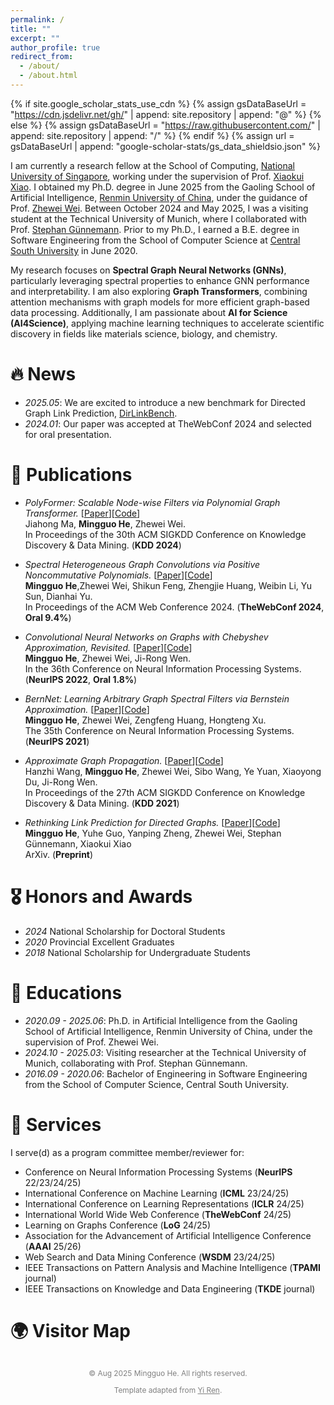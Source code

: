 ```yaml
---
permalink: /
title: ""
excerpt: ""
author_profile: true
redirect_from: 
  - /about/
  - /about.html
---
```


{% if site.google_scholar_stats_use_cdn %}
{% assign gsDataBaseUrl = "https://cdn.jsdelivr.net/gh/" | append: site.repository | append: "@" %}
{% else %}
{% assign gsDataBaseUrl = "https://raw.githubusercontent.com/" | append: site.repository | append: "/" %}
{% endif %}
{% assign url = gsDataBaseUrl | append: "google-scholar-stats/gs_data_shieldsio.json" %}
<style>
  .rucred {
    display: inline-block;
    background-color: rgb(174, 11, 42);
    color: white;
    font-size: 0.8em;
    padding: 2px 6px;
    border-radius: 3px;
    margin-left: 8px;
    font-weight: bold;
    vertical-align: middle;
  }
  .badge {
    font-weight: 600;
    margin-bottom: 5px;
  }
</style>

<style>
  .logo-row {
    display: flex;
    flex-wrap: wrap;
    justify-content: center;
    gap: 1.5rem;
    margin-top: 2rem; 
  }
  .logo-row img {
    height: 60px;
    width: auto;
    /* 
       border-radius: 6px;
       box-shadow: 0 0 6px rgba(0,0,0,.15); */
  }
</style>

<style>
  .site-footer {
    text-align: center;
    font-size: 0.85em;
    color: rgb(128, 128, 128);
    margin: 2rem 0 1rem; 
  }
  .site-footer a {
    color: inherit;
    text-decoration: underline;
  }
</style>

<span class='anchor' id='about-me'></span>


I am currently a research fellow at the School of Computing, [National University of Singapore](https://www.nus.edu.sg/), working under the supervision of Prof. [Xiaokui Xiao](https://www.comp.nus.edu.sg/~xiaoxk/). I obtained my Ph.D. degree in June 2025 from the Gaoling School of Artificial Intelligence, [Renmin University of China](https://www.ruc.edu.cn/), under the guidance of Prof. [Zhewei Wei](https://weizhewei.com/). Between October 2024 and May 2025, I was a visiting student at the Technical University of Munich, where I collaborated with Prof. [Stephan Günnemann](https://www.professoren.tum.de/guennemann-stephan). Prior to my Ph.D., I earned a B.E. degree in Software Engineering from the School of Computer Science at [Central South University](https://www.csu.edu.cn/) in June 2020.


My research focuses on **Spectral Graph Neural Networks (GNNs)**, particularly leveraging spectral properties to enhance GNN performance and interpretability. I am also exploring **Graph Transformers**, combining attention mechanisms with graph models for more efficient graph-based data processing. Additionally, I am passionate about **AI for Science (AI4Science)**, applying machine learning techniques to accelerate scientific discovery in fields like materials science, biology, and chemistry.


# 🔥 News
- *2025.05*: We are excited to introduce a new benchmark for Directed Graph Link Prediction, [DirLinkBench](https://arxiv.org/abs/2502.05724).
- *2024.01*: Our paper was accepted at TheWebConf 2024 and selected for oral presentation.

# 📝 Publications 

+ *PolyFormer: Scalable Node-wise Filters via Polynomial Graph Transformer.* [[Paper](https://dl.acm.org/doi/10.1145/3637528.3671849)][[Code](https://github.com/air029/PolyFormer)] <br>
Jiahong Ma, **Mingguo He**, Zhewei Wei. <br>
In Proceedings of the 30th ACM SIGKDD Conference on Knowledge Discovery & Data Mining. (**KDD 2024**) <br>

+ *Spectral Heterogeneous Graph Convolutions via Positive Noncommutative Polynomials.* [[Paper](https://arxiv.org/abs/2305.19872)][[Code](https://github.com/ivam-he/PSHGCN)] <br>
**Mingguo He**,Zhewei Wei, Shikun Feng, Zhengjie Huang, Weibin Li, Yu Sun, Dianhai Yu.<br>
In Proceedings of the ACM Web Conference 2024. (**TheWebConf 2024**, **Oral 9.4%**) <br>

+  *Convolutional Neural Networks on Graphs with Chebyshev Approximation, Revisited.* [[Paper](https://arxiv.org/abs/2202.03580)][[Code](https://github.com/ivam-he/ChebNetII)] <br>
**Mingguo He**, Zhewei Wei, Ji-Rong Wen.<br>
In the 36th Conference on Neural Information Processing Systems. (**NeurIPS 2022**, **Oral 1.8%**) <br>

+  *BernNet: Learning Arbitrary Graph Spectral Filters via Bernstein Approximation.*  [[Paper](https://arxiv.org/abs/2106.10994)][[Code](https://github.com/ivam-he/BernNet)] <br>
**Mingguo He**, Zhewei Wei, Zengfeng Huang, Hongteng Xu.<br>
The 35th Conference on Neural Information Processing Systems. (**NeurIPS 2021**) <br>

+ *Approximate Graph Propagation.*  [[Paper](https://dl.acm.org/doi/abs/10.1145/3447548.3467243)][[Code](https://github.com/wanghzccls/AGP-Approximate_Graph_Propagation)] <br>
Hanzhi Wang, **Mingguo He**, Zhewei Wei, Sibo Wang, Ye Yuan, Xiaoyong Du, Ji-Rong Wen.<br>
In Proceedings of the 27th ACM SIGKDD Conference on Knowledge Discovery & Data Mining. (**KDD 2021**) <br>

+  *Rethinking Link Prediction for Directed Graphs.*  [[Paper](https://arxiv.org/abs/2502.05724)][[Code](https://github.com/ivam-he/DirLinkBench-SDGAE)] <br>
**Mingguo He**, Yuhe Guo, Yanping Zheng, Zhewei Wei, Stephan Günnemann, Xiaokui Xiao <br>
ArXiv. (**Preprint**) <be>


# 🎖 Honors and Awards
- *2024* National Scholarship for Doctoral Students
- *2020* Provincial Excellent Graduates
- *2018* National Scholarship for Undergraduate Students

# 📖 Educations
- *2020.09 - 2025.06*: Ph.D. in Artificial Intelligence from the Gaoling School of Artificial Intelligence, Renmin University of China, under the supervision of Prof. Zhewei Wei.
- *2024.10 - 2025.03*: Visiting researcher at the Technical University of Munich, collaborating with Prof. Stephan Günnemann.
- *2016.09 - 2020.06*: Bachelor of Engineering in Software Engineering from the School of Computer Science, Central South University.


# 💼 Services
I serve(d) as a program committee member/reviewer for:
- Conference on Neural Information Processing Systems (**NeurIPS** 22/23/24/25)  
- International Conference on Machine Learning (**ICML** 23/24/25)  
- International Conference on Learning Representations (**ICLR** 24/25)  
- International World Wide Web Conference (**TheWebConf** 24/25)  
- Learning on Graphs Conference (**LoG** 24/25)  
- Association for the Advancement of Artificial Intelligence Conference (**AAAI** 25/26)  
- Web Search and Data Mining Conference (**WSDM** 23/24/25)
- IEEE Transactions on Pattern Analysis and Machine Intelligence (**TPAMI** journal)
- IEEE Transactions on Knowledge and Data Engineering (**TKDE** journal)

# 🌍 Visitor Map

<script type="text/javascript" id="clustrmaps" src="//clustrmaps.com/map_v2.js?cl=1838a3&w=400&t=tt&d=al5-StCZGk-bhNyW49GC_ZBvxtldpLuAOcl3O3hn-sE&co=ffffff&cmo=af1616&cmn=1fba1f&ct=000000"></script>

<footer class="site-footer">
  <p>&copy; Aug 2025 Mingguo He. All rights reserved.</p>
  <p>
    Template adapted from
    <a href="https://github.com/RayeRen/acad-homepage.github.io"
       target="_blank" rel="noopener">Yi Ren</a>.
  </p>
</footer>
